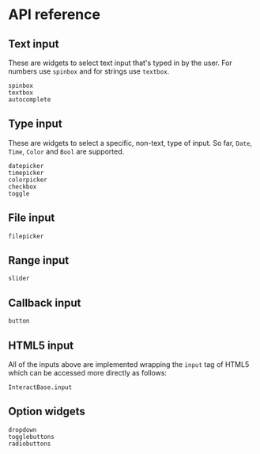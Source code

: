 # API reference

## Text input

These are widgets to select text input that's typed in by the user. For numbers use `spinbox` and for strings use `textbox`.

```@docs
spinbox
textbox
autocomplete
```

## Type input

These are widgets to select a specific, non-text, type of input. So far, `Date`, `Time`, `Color` and `Bool` are supported.

```@docs
datepicker
timepicker
colorpicker
checkbox
toggle
```

## File input

```@docs
filepicker
```

## Range input

```@docs
slider
```

## Callback input

```@docs
button
```
## HTML5 input

All of the inputs above are implemented wrapping the `input` tag of HTML5 which can be accessed more directly as follows:

```@docs
InteractBase.input
```

## Option widgets

```@docs
dropdown
togglebuttons
radiobuttons
```

